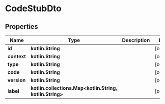 
# CodeStubDto

## Properties
Name | Type | Description | Notes
------------ | ------------- | ------------- | -------------
**id** | **kotlin.String** |  |  [optional]
**context** | **kotlin.String** |  |  [optional]
**type** | **kotlin.String** |  |  [optional]
**code** | **kotlin.String** |  |  [optional]
**version** | **kotlin.String** |  |  [optional]
**label** | **kotlin.collections.Map&lt;kotlin.String, kotlin.String&gt;** |  |  [optional]
